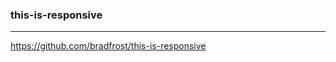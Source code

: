 ### this-is-responsive
---
https://github.com/bradfrost/this-is-responsive

```
```

```
```

```
```

